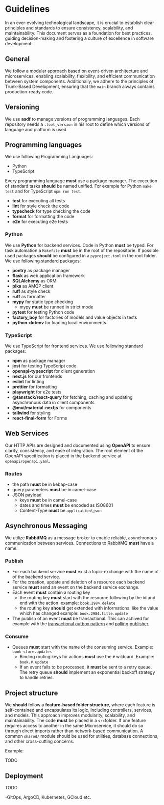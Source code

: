 # Guidelines

In an ever-evolving technological landscape, it is crucial to establish clear principles and standards to ensure consistency, scalability, and maintainability. This document serves as a foundation for best practices, guiding decision-making and fostering a culture of excellence in software development.

## General

We follow a modular approach based on event-driven architecture and microservices, enabling scalability, flexibility, and efficient communication between system components. Additionally, we adhere to the principles of Trunk-Based Development, ensuring that the `main` branch always contains production-ready code.

## Versioning

We use **asdf** to manage versions of programming languages. Each repository needs a `.tool_version` in his root to define which versions of language and platform is used.

## Programming languages

We use following Programming Languages:

- Python
- TypeScript

Every programming language **must** use a package manager. The execution of standard tasks **should** be named unified. For example for Python `make test` and for TypeScript `npm run test`.

- **test** for executing all tests
- **lint** for style check the code
- **typecheck** for type checking the code
- **format** for formatting the code
- **e2e** for executing e2e tests

### Python

We use **Python** for backend services. Code in Python **must** be typed. For task automation a `Makefile` **must** be in the root of the repositorie. If possible used packages **should** be configured in a `pyproject.toml` in the root folder. We use following standard packages:

- **poetry** as package manager
- **flask** as web application framework
- **SQLAlchemy** as ORM
- **pika** as AMQP client
- **ruff** as style check
- **ruff** as formatter
- **mypy** for static type checking
  - mypy **must** be runned in strict mode
- **pytest** for testing Python code
- **factory_boy** for factories of models and value objects in tests
- **python-dotenv** for loading local environments


### TypeScript

We use TypeScript for frontend services. We use following standard packages:

- **npm** as package manager
- **jest** for testing TypeScript code
- **openapi-typescript** for client generation
- **next.js** for our frontends
- **eslint** for linting
- **prettier** for formatting
- **playwright** for e2e tests
- **@tanstack/react-query** for fetching, caching and updating asynchronous data in client components
- **@mui/material-nextjs** for components
- **tailwind** for styling
- **react-final-form** for Forms


## Web Services

Our HTTP APIs are designed and documented using **OpenAPI** to ensure clarity, consistency, and ease of integration. The root element of the OpenAPI specification is placed in the backend service at `openapi/openapi.yaml`.

### Routes

- the path **must** be in kebap-case
- query parameters **must** be in camel-case
- JSON payload
  - keys **must** be in camel-case
  - dates and times **must** be encoded as ISO8601
  - Content-Type **must** be `application\json`

## Asynchronous Messaging

We utilize **RabbitMQ** as a message broker to enable reliable, asynchronous communication between services. Connections to RabbitMQ **must** have a name.

### Publish

- For each backend service **must** exist a topic-exchange with the name of of the backend service.
- For the creation, update and deletion of a resource each backend service **must** send an event on the backend service exchange.
- Each event **must** contain a routing key
  - the routing key **must** start with the resource following by the id and end with the action.
  example: `book.2984.delete`
  - the routing key **should** get extended with informations. like the value which has changed
  example: `book.2984.title.update`
- The publish of an event **must** be transactional. This can achived for example with the [transactional outbox pattern](https://microservices.io/patterns/data/transactional-outbox.html) and [polling publisher](https://microservices.io/patterns/data/polling-publisher.html).

### Consume

- Queues **must** start with the name of the consuming service. Example: `book-store.updates`
  - Binding routing keys for actions **must** use the `#` wildcard. Example: `book.#.update`
  - If an event fails to be processed, it **must** be sent to a retry queue. The retry queue **should** implement an exponential backoff strategy to handle retries.

## Project structure

We **should** follow a **feature-based folder structure**, where each feature is self-contained and encapsulates its logic, including controllers, services, and models. This approach improves modularity, scalability, and maintainability. The code **must** be placed in a `src`folder. If one feature requires access to another in the same Microservice, it should do so through direct imports rather than network-based communication. A common `shared/` module should be used for utilities, database connections, and other cross-cutting concerns. 

Example:

TODO

## Deployment

TODO

-GitOps, ArgoCD, Kubernetes, GCloud etc.



